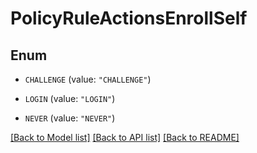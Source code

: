 # PolicyRuleActionsEnrollSelf

## Enum


* `CHALLENGE` (value: `"CHALLENGE"`)

* `LOGIN` (value: `"LOGIN"`)

* `NEVER` (value: `"NEVER"`)


[[Back to Model list]](../README.md#documentation-for-models) [[Back to API list]](../README.md#documentation-for-api-endpoints) [[Back to README]](../README.md)


